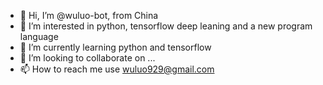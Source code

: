 - 👋 Hi, I’m @wuluo-bot, from China
- 👀 I’m interested in python, tensorflow deep leaning and a new program language 
- 🌱 I’m currently learning python and tensorflow
- 💞️ I’m looking to collaborate on ...
- 📫 How to reach me use wuluo929@gmail.com

<!---
wuluo-bot/wuluo-bot is a ✨ special ✨ repository because its `README.md` (this file) appears on your GitHub profile.
You can click the Preview link to take a look at your changes.
--->
